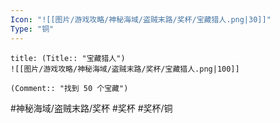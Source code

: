 ```yaml
---
Icon: "![[图片/游戏攻略/神秘海域/盗贼末路/奖杯/宝藏猎人.png|30]]"
Type: "铜"
---
```

```ad-common-bronze-trophy
title: (Title:: "宝藏猎人")
![[图片/游戏攻略/神秘海域/盗贼末路/奖杯/宝藏猎人.png|100]]

(Comment:: "找到 50 个宝藏")
```

#神秘海域/盗贼末路/奖杯 #奖杯 #奖杯/铜
